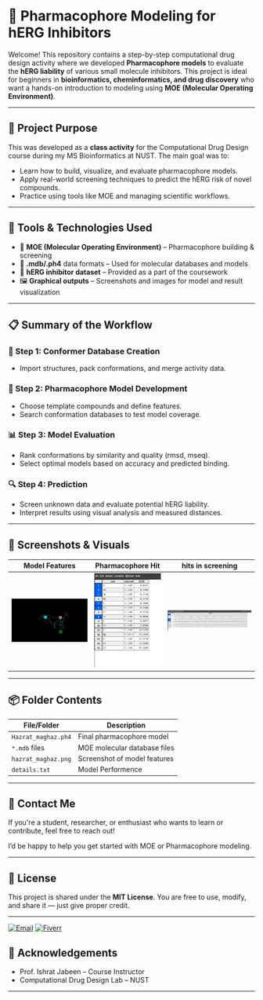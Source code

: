 # 🧬 Pharmacophore Modeling for hERG Inhibitors

Welcome! This repository contains a step-by-step computational drug design activity where we developed **Pharmacophore models** to evaluate the **hERG liability** of various small molecule inhibitors. This project is ideal for beginners in **bioinformatics, cheminformatics, and drug discovery** who want a hands-on introduction to modeling using **MOE (Molecular Operating Environment)**.

---

## 🧠 Project Purpose

This was developed as a **class activity** for the Computational Drug Design course during my MS Bioinformatics at NUST. The main goal was to:
- Learn how to build, visualize, and evaluate pharmacophore models.
- Apply real-world screening techniques to predict the hERG risk of novel compounds.
- Practice using tools like MOE and managing scientific workflows.

---

## 🔧 Tools & Technologies Used

- 🧪 **MOE (Molecular Operating Environment)** – Pharmacophore building & screening
- 📁 **.mdb/.ph4** data formats – Used for molecular databases and models
- 🧬 **hERG inhibitor dataset** – Provided as a part of the coursework
- 🖼️ **Graphical outputs** – Screenshots and images for model and result visualization

---

## 📋 Summary of the Workflow

### 🧱 Step 1: Conformer Database Creation
- Import structures, pack conformations, and merge activity data.

### 🧪 Step 2: Pharmacophore Model Development
- Choose template compounds and define features.
- Search conformation databases to test model coverage.

### 📊 Step 3: Model Evaluation
- Rank conformations by similarity and quality (rmsd, mseq).
- Select optimal models based on accuracy and predicted binding.

### 🔍 Step 4: Prediction
- Screen unknown data and evaluate potential hERG liability.
- Interpret results using visual analysis and measured distances.

---

## 📸 Screenshots & Visuals

| Model Features | Pharmacophore Hit | hits in screening |
|--------------|-------------------|-----------------|
| ![Model Features](hazrat_maghaz.png) | ![hit](Hits_in_Packed.jpg) | ![screen](hits_in_screening.mdb.jpg) |


---

## 📦 Folder Contents

| File/Folder | Description |
|-------------|-------------|
| `Hazrat_maghaz.ph4` | Final pharmacophore model |
| `*.mdb` files | MOE molecular database files |
| `hazrat_maghaz.png` | Screenshot of model features |
| `details.txt` | Model Performence |

---

## 🤝 Contact Me

If you're a student, researcher, or enthusiast who wants to learn or contribute, feel free to reach out!


I’d be happy to help you get started with MOE or Pharmacophore modeling.

---

## 📜 License

This project is shared under the **MIT License**. You are free to use, modify, and share it — just give proper credit.

---

[![Email](https://img.shields.io/badge/Email-maaz28608@gmail.com-blue?style=for-the-badge&logo=gmail)](mailto:maaz28608@gmail.com)
[![Fiverr](https://img.shields.io/badge/Fiverr-Hire%20Me-green?style=for-the-badge&logo=fiverr)](https://www.fiverr.com/dromics05)


## 🙌 Acknowledgements

- Prof. Ishrat Jabeen – Course Instructor
- Computational Drug Design Lab – NUST

---

